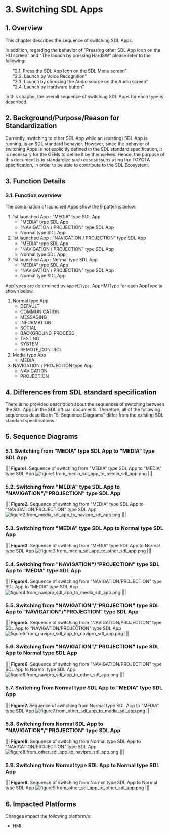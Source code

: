 # 3. Switching SDL Apps

## 1. Overview
This chapter describes the sequence of switching SDL Apps.

In addition, regarding the behavior of "Pressing other SDL App Icon on the HU screen" and "The launch by pressing HardSW" please refer to the following:

<ol>
"2.1. Press the SDL App Icon on the SDL Menu screen"<br>
"2.2. Launch by Voice Recognition"<br>
"2.3. Launch by choosing the Audio source on the Audio screen"<br>
"2.4. Launch by Hardware button"<br>
</ol>

In this chapter, the overall sequence of switching SDL Apps for each type is described.

## 2. Background/Purpose/Reason for Standardization
Currently, switching to other SDL App while an (existing) SDL App is running, is an SDL standard behavior.
However, since the behavior of switching Apps is not explicitly defined in the SDL standard specification, it is necessary for the OEMs to define it by themselves.
Hence, the purpose of this document is to standardize such cases/issues using the TOYOTA specification, in order to be able to contribute to the SDL Ecosystem.

## 3. Function Details
### 3.1. Function overview
The combination of launched Apps show the 9 patterns below.

1. 1st launched App : "MEDIA" type SDL App
    - "MEDIA" type SDL App
    - "NAVIGATION / PROJECTION" type SDL App
    - Normal type SDL App
2.  1st launched App : "NAVIGATION / PROJECTION" type SDL App
    - "MEDIA" type SDL App
    - "NAVIGATION / PROJECTION" type SDL App
    - Normal type SDL App
3.  1st launched App : Normal type SDL App
    - "MEDIA" type SDL App
    - "NAVIGATION / PROJECTION" type SDL App
    - Normal type SDL App

AppTypes are determined by `AppHMIType`. AppHMIType for each AppType is shown below.

1. Normal type App
    - DEFAULT
    - COMMUNICATION
    - MESSAGING
    - INFORMATION
    - SOCIAL
    - BACKGROUND_PROCESS
    - TESTING
    - SYSTEM
    - REMOTE_CONTROL
2. Media type App
    - MEDIA
3. NAVIGATION / PROJECTION type App
    - NAVIGATION
    - PROJECTION

## 4. Differences from SDL standard specification
There is no provided description about the sequences of switching between the SDL Apps in the SDL official documents.
Therefore, all of the following sequences  describe in "5. Sequence Diagrams" differ from the existing SDL standard specifications.

## 5. Sequence Diagrams
### 5.1. Switching from "MEDIA" type SDL App to "MEDIA" type SDL App

|||
**Figure1.** Sequence of switching from "MEDIA" type SDL App to "MEDIA" type SDL App
![figure1.from_media_sdl_app_to_media_sdl_app.png](./assets/figure1.from_media_sdl_app_to_media_sdl_app.png)
|||

### 5.2. Switching from "MEDIA" type SDL App to "NAVIGATION"/"PROJECTION" type SDL App

|||
**Figure2.** Sequence of switching from "MEDIA" type SDL App to "NAVIGATION/PROJECTION" type SDL App
![figure2.from_media_sdl_app_to_navipro_sdl_app.png](./assets/figure2.from_media_sdl_app_to_navipro_sdl_app.png)
|||

### 5.3. Switching from "MEDIA" type SDL App to Normal type SDL App

|||
**Figure3.** Sequence of switching from "MEDIA" type SDL App to Normal type SDL App
![figure3.from_media_sdl_app_to_other_sdl_app.png](./assets/figure3.from_media_sdl_app_to_other_sdl_app.png)
|||

### 5.4. Switching from "NAVIGATION"/"PROJECTION" type SDL App to "MEDIA" type SDL App

|||
**Figure4.** Sequence of switching from "NAVIGATION/PROJECTION" type SDL App to "MEDIA" type SDL App
![figure4.from_navipro_sdl_app_to_media_sdl_app.png](./assets/figure4.from_navipro_sdl_app_to_media_sdl_app.png)
|||

### 5.5. Switching from "NAVIGATION"/"PROJECTION" type SDL App to "NAVIGATION"/"PROJECTION" type SDL App

|||
**Figure5.** Sequence of switching from "NAVIGATION/PROJECTION" type SDL App to "NAVIGATION/PROJECTION" type SDL App
![figure5.from_navipro_sdl_app_to_navipro_sdl_app.png](./assets/figure5.from_navipro_sdl_app_to_navipro_sdl_app.png)
|||

### 5.6. Switching from "NAVIGATION"/"PROJECTION" type SDL App to Normal type SDL App

|||
**Figure6.** Sequence of switching from "NAVIGATION/PROJECTION" type SDL App to Normal type SDL App
![figure6.from_navipro_sdl_app_to_other_sdl_app.png](./assets/figure6.from_navipro_sdl_app_to_other_sdl_app.png)
|||

### 5.7. Switching from Normal type SDL App to "MEDIA" type SDL App

|||
**Figure7.** Sequence of switching from Normal type SDL App to "MEDIA" type SDL App
![figure7.from_other_sdl_app_to_media_sdl_app.png](./assets/figure7.from_other_sdl_app_to_media_sdl_app.png)
|||

### 5.8. Switching from Normal SDL App to "NAVIGATION"/"PROJECTION" type SDL App

|||
**Figure8.** Sequence of switching from Normal type SDL App to "NAVIGATION/PROJECTION" type SDL App
![figure8.from_other_sdl_app_to_navipro_sdl_app.png](./assets/figure8.from_other_sdl_app_to_navipro_sdl_app.png)
|||

### 5.9. Switching from Normal type SDL App to Normal type SDL App

|||
**Figure9.** Sequence of switching from Normal type SDL App to Normal type SDL App
![figure9.from_other_sdl_app_to_other_sdl_app.png](./assets/figure9.from_other_sdl_app_to_other_sdl_app.png)
|||

## 6. Impacted Platforms
Changes impact the following platform/s:

- HMI
